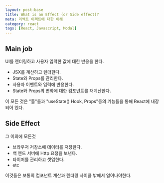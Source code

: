 ```yaml
---
layout: post-base
title: What is an Effect (or Side effect)?
meta: 리엑트 이펙트에 대한 이해
category: react
tags: [React, Javascript, Modal]
---
```


## Main job

UI를 렌더링하고 사용자 입력한 값에 대한 반응을 한다.

- JSX를 계산하고 렌더한다.
- State와 Props를 관리한다.
- 사용자 이벤트와 입력에 반응한다.
- State와 Props의 변화에 대한 컴포넌트를 재계산한다.

이 모든 것은 "툴"들과 "useState() Hook, Props"등의 기능들을 통해 React에 내장되어 있다.

## Side Effect

그 이외에 모든것

- 브라우저 저장소에 데이터를 저장한다.
- 백 엔드 서버에 Http 요청을 보낸다.
- 타이머를 관리하고 셋업한다.
- etc

이것들은 보통의 컴포넌트 계산과 렌더링 사이클 밖에서 일어나야한다.
